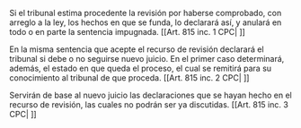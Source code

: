 Si el tribunal estima procedente la revisión por haberse comprobado, con arreglo a la ley, los hechos en que se funda, lo declarará así, y anulará en todo o en parte la sentencia impugnada. [[Art. 815 inc. 1 CPC| ]]

En la misma sentencia que acepte el recurso de revisión declarará el tribunal si debe o no seguirse nuevo juicio. En el primer caso determinará, además, el estado en que queda el proceso, el cual se remitirá para su conocimiento al tribunal de que proceda. [[Art. 815 inc. 2 CPC| ]]

Servirán de base al nuevo juicio las declaraciones que se hayan hecho en el recurso de revisión, las cuales no podrán ser ya discutidas. [[Art. 815 inc. 3 CPC| ]]